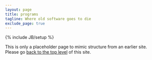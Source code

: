 ```yaml
---
layout: page
title: programs
tagline: Where old software goes to die
exclude_page: true
---
```

{% include JB/setup %}

This is only a placeholder page to mimic structure from an earlier
site. Please go [back to the top level](/) of this site.
